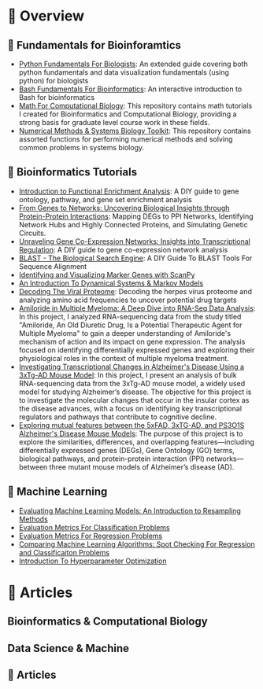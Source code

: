 # 🧬 Overview


## 🧬 Fundamentals for Bioinforamtics 
- [Python Fundamentals For Biologists](https://github.com/evanpeikon/Python_Fundamentals_Biology): An extended guide covering both python fundamentals and data visualization fundamentals (using python) for biologists
- [Bash Fundamentals For Bioinformatics](https://github.com/evanpeikon/bash_fundamentals): An interactive introduction to Bash for bioinformatics
- [Math For Computational Biology](https://github.com/evanpeikon/math_for_compbio): This repository contains math tutorials I created for Bioinformatics and Computational Biology, providing a strong basis for graduate level course work in these fields.
- [Numerical Methods & Systems Biology Toolkit](https://github.com/evanpeikon/systems_biology): This repository contains assorted functions for performing numerical methods and solving common problems in systems biology. 


## 🧬 Bioinformatics Tutorials
- [Introduction to Functional Enrichment Analysis](https://github.com/evanpeikon/functional_enrichment_analysis): A DIY guide to gene ontology, pathway, and gene set enrichment analysis
- [From Genes to Networks: Uncovering Biological Insights through Protein-Protein Interactions](https://github.com/evanpeikon/PPI_Network_Analysis): Mapping DEGs to PPI Networks, Identifying Network Hubs and Highly Connected Proteins, and Simulating Genetic Circuits.
- [Unraveling Gene Co-Expression Networks: Insights into Transcriptional Regulation](https://github.com/evanpeikon/co_expression_network): A DIY guide to gene co-expression network analysis
- [BLAST - The Biological Search Engine](https://github.com/evanpeikon/BLAST): A DIY Guide To BLAST Tools For Sequence Alignment
- [Identifying and Visualizing Marker Genes with ScanPy](https://github.com/evanpeikon/scRNA-Seq-ScanPy)
- [An Introduction To Dynamical Systems & Markov Models](https://github.com/evanpeikon/dynamicalsys)
- [Decoding The Viral Proteome](https://github.com/evanpeikon/viral-proteome): Decoding the herpes virus proteome and analyzing amino acid frequencies to uncover potential drug targets
- [Amiloride in Multiple Myeloma: A Deep Dive into RNA-Seq Data Analysis](https://github.com/evanpeikon/GSE_95077): In this project, I analyzed RNA-sequencing data from the study titled "Amiloride, An Old Diuretic Drug, Is a Potential Therapeutic Agent for Multiple Myeloma" to gain a deeper understanding of Amiloride's mechanism of action and its impact on gene expression. The analysis focused on identifying differentially expressed genes and exploring their physiological roles in the context of multiple myeloma treatment.
- [Investigating Transcriptional Changes in Alzheimer's Disease Using a 3xTg-AD Mouse Model](https://github.com/evanpeikon/GSE_161904): In this project, I present an analysis of bulk RNA-sequencing data from the 3xTg-AD mouse model, a widely used model for studying Alzheimer’s disease. The objective for this project is to investigate the molecular changes that occur in the insular cortex as the disease advances, with a focus on identifying key transcriptional regulators and pathways that contribute to cognitive decline.
- [Exploring mutual features between the 5xFAD, 3xTG-AD, and PS3O1S Alzheimer's Disease Mouse Models](https://github.com/evanpeikon/mouse_AD_models): The purpose of this project is to explore the similarities, differences, and overlapping features—including differentially expressed genes (DEGs), Gene Ontology (GO) terms, biological pathways, and protein-protein interaction (PPI) networks—between three mutant mouse models of Alzheimer’s disease (AD).

## 🧬 Machine Learning
- [Evaluating Machine Learning Models: An Introduction to Resampling Methods](https://github.com/evanpeikon/machine-learning/tree/main/resampling)
- [Evaluation Metrics For Classification Problems](https://github.com/evanpeikon/machine-learning/tree/main/Classification-Metrics)
- [Evaluation Metrics For Regression Problems](https://github.com/evanpeikon/Machine-Learning/tree/main/Regression-metrics)
- [Comparing Machine Learning Algorithms: Spot Checking For Regression and Classificaiton Problems](https://github.com/evanpeikon/Machine-Learning/tree/main/spot_checking)
- [Introduction To Hyperparameter Optimization](https://github.com/evanpeikon/Machine-Learning/tree/main/hyperparameter_optimization)

# 🧬 Articles
## Bioinformatics & Computational Biology

## Data Science & Machine 


## 🧬 Articles 
##

